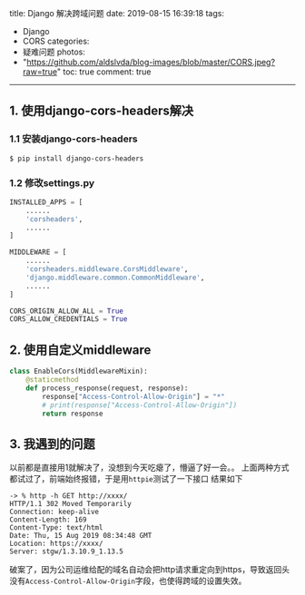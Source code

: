 title: Django 解决跨域问题
date: 2019-08-15 16:39:18
tags:
- Django
- CORS
categories:
- 疑难问题
photos:	 
- "https://github.com/aldslvda/blog-images/blob/master/CORS.jpeg?raw=true"
toc: true
comment: true
---

<!-- more -->

## 1. 使用django-cors-headers解决

### 1.1 安装django-cors-headers


`$ pip install django-cors-headers`


### 1.2 修改settings.py

```python
INSTALLED_APPS = [
    ......
    'corsheaders',
    ......
]

MIDDLEWARE = [
    ......
    'corsheaders.middleware.CorsMiddleware',
    'django.middleware.common.CommonMiddleware',
    ......
]

CORS_ORIGIN_ALLOW_ALL = True
CORS_ALLOW_CREDENTIALS = True
```


## 2. 使用自定义middleware

```python
class EnableCors(MiddlewareMixin):
    @staticmethod
    def process_response(request, response):
        response["Access-Control-Allow-Origin"] = "*"
        # print(response["Access-Control-Allow-Origin"])
        return response
```

## 3. 我遇到的问题
以前都是直接用1就解决了，没想到今天吃瘪了，懵逼了好一会。。
上面两种方式都试过了，前端始终报错，于是用`httpie`测试了一下接口
结果如下

```
-> % http -h GET http://xxxx/
HTTP/1.1 302 Moved Temporarily
Connection: keep-alive
Content-Length: 169
Content-Type: text/html
Date: Thu, 15 Aug 2019 08:34:48 GMT
Location: https://xxxx/
Server: stgw/1.3.10.9_1.13.5
```
破案了，因为公司运维给配的域名自动会把http请求重定向到https，导致返回头没有`Access-Control-Allow-Origin`字段，也使得跨域的设置失效。
